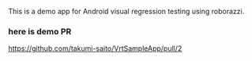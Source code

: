 This is a demo app for Android visual regression testing using roborazzi.

### here is demo PR
https://github.com/takumi-saito/VrtSampleApp/pull/2
